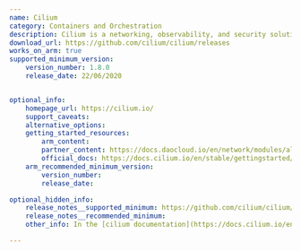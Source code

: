 ```yaml
---
name: Cilium
category: Containers and Orchestration
description: Cilium is a networking, observability, and security solution with an eBPF-based dataplane.
download_url: https://github.com/cilium/cilium/releases
works_on_arm: true
supported_minimum_version:
    version_number: 1.8.0
    release_date: 22/06/2020


optional_info:
    homepage_url: https://cilium.io/
    support_caveats:
    alternative_options:
    getting_started_resources:
        arm_content: 
        partner_content: https://docs.daocloud.io/en/network/modules/aliyun-terway/aliyun-cilium.html
        official_docs: https://docs.cilium.io/en/stable/gettingstarted/k8s-install-default/#install-cilium
    arm_recommended_minimum_version:
        version_number:
        release_date:

optional_hidden_info:
    release_notes__supported_minimum: https://github.com/cilium/cilium/releases/tag/v1.8.0
    release_notes__recommended_minimum:
    other_info: In the [cilium documentation](https://docs.cilium.io/en/stable/gettingstarted/k8s-install-default/#install-cilium) it is mentioned that testing is done by using the cilium-cli tool. For cilium, 1.7.7 version supports arm64, but while testing we use cilium-cli release notes. The minimum version which supports the arm64 for cilium-cli is v0.1.

---
```

